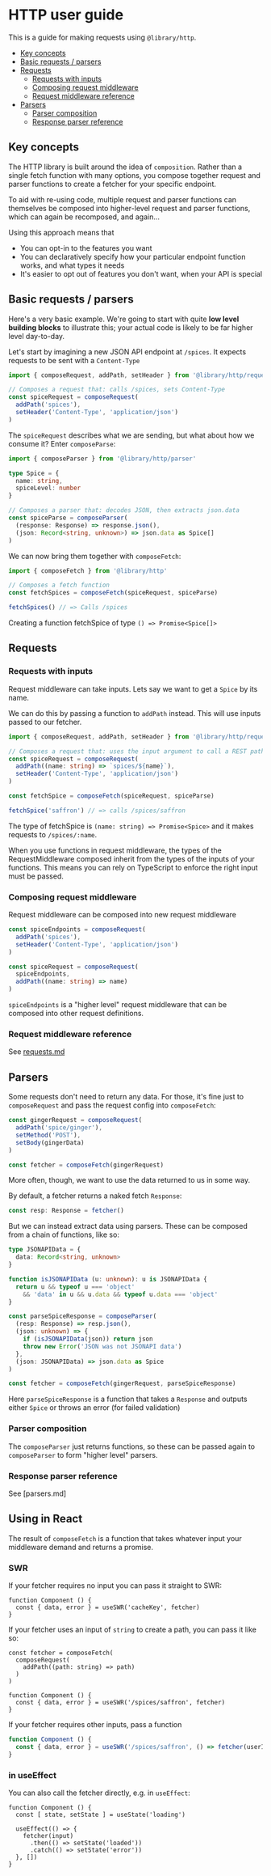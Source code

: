 # HTTP user guide

This is a guide for making requests using `@library/http`.

- [Key concepts](#key-concepts)
- [Basic requests / parsers](#basic-requests--parsers)
- [Requests](#requests)
  - [Requests with inputs](#requests-with-inputs)
  - [Composing request middleware](#composing-request-middleware)
  - [Request middleware reference](#request-middleware-reference)
- [Parsers](#parsers)
  - [Parser composition](#parser-composition)
  - [Response parser reference](#response-parser-reference)

## Key concepts

The HTTP library is built around the idea of `composition`. Rather than a single fetch function with many options, you
compose together request and parser functions to create a fetcher for your specific endpoint.

To aid with re-using code, multiple request and parser functions can themselves be composed into higher-level request
and parser functions, which can again be recomposed, and again...

Using this approach means that

- You can opt-in to the features you want
- You can declaratively specify how your particular endpoint function works, and what types it needs
- It's easier to opt out of features you don't want, when your API is special

## Basic requests / parsers

Here's a very basic example. We're going to start with quite **low level building blocks** to illustrate this; your
actual code is likely to be far higher level day-to-day.

Let's start by imagining a new JSON API endpoint at `/spices`. It expects requests to be sent with a `Content-Type`

```typescript
import { composeRequest, addPath, setHeader } from '@library/http/requests'

// Composes a request that: calls /spices, sets Content-Type
const spiceRequest = composeRequest(
  addPath('spices'),
  setHeader('Content-Type', 'application/json')
)
```

The `spiceRequest` describes what we are sending, but what about how we consume it? Enter `composeParse`:

```typescript
import { composeParser } from '@library/http/parser'

type Spice = {
  name: string,
  spiceLevel: number
}

// Composes a parser that: decodes JSON, then extracts json.data
const spiceParse = composeParser(
  (response: Response) => response.json(),
  (json: Record<string, unknown>) => json.data as Spice[]
)
```

We can now bring them together with `composeFetch`:

```typescript
import { composeFetch } from '@library/http'

// Composes a fetch function
const fetchSpices = composeFetch(spiceRequest, spiceParse)

fetchSpices() // => Calls /spices
```

Creating a function fetchSpice of type `() => Promise<Spice[]>`

## Requests

### Requests with inputs

Request middleware can take inputs. Lets say we want to get a `Spice` by its name.

We can do this by passing a function to `addPath` instead. This will use inputs passed to our fetcher.

```typescript
import { composeRequest, addPath, setHeader } from '@library/http/requests'

// Composes a request that: uses the input argument to call a REST path
const spiceRequest = composeRequest(
  addPath((name: string) => `spices/${name}`),
  setHeader('Content-Type', 'application/json')
)

const fetchSpice = composeFetch(spiceRequest, spiceParse)

fetchSpice('saffron') // => calls /spices/saffron
```

The type of fetchSpice is `(name: string) => Promise<Spice>` and it makes requests to `/spices/:name`.

When you use functions in request middleware, the types of the RequestMiddleware composed inherit from the types of the
inputs of your functions. This means you can rely on TypeScript to enforce the right input must be passed.

### Composing request middleware

Request middleware can be composed into new request middleware

```typescript
const spiceEndpoints = composeRequest(
  addPath('spices'),
  setHeader('Content-Type', 'application/json')
)

const spiceRequest = composeRequest(
  spiceEndpoints,
  addPath((name: string) => name)
)
```

`spiceEndpoints` is a "higher level" request middleware that can be composed into other request definitions.

### Request middleware reference

See [requests.md](requests.md)

## Parsers

Some requests don't need to return any data. For those, it's fine just to `composeRequest` and pass the request config
into `composeFetch`:

```typescript
const gingerRequest = composeRequest(
  addPath('spice/ginger'),
  setMethod('POST'),
  setBody(gingerData)
)

const fetcher = composeFetch(gingerRequest)
```

More often, though, we want to use the data returned to us in some way.

By default, a fetcher returns a naked fetch `Response`:

```typescript
const resp: Response = fetcher()
```

But we can instead extract data using parsers. These can be composed from a chain of functions, like so:

```typescript
type JSONAPIData = {
  data: Record<string, unknown>
}

function isJSONAPIData (u: unknown): u is JSONAPIData {
  return u && typeof u === 'object'
    && 'data' in u && u.data && typeof u.data === 'object'
}

const parseSpiceResponse = composeParser(
  (resp: Response) => resp.json(),
  (json: unknown) => {
    if (isJSONAPIData(json)) return json
    throw new Error('JSON was not JSONAPI data')
  },
  (json: JSONAPIData) => json.data as Spice
)

const fetcher = composeFetch(gingerRequest, parseSpiceResponse)
```

Here `parseSpiceResponse` is a function that takes a `Response` and outputs either `Spice` or throws an error (for failed
validation)

### Parser composition

The `composeParser` just returns functions, so these can be passed again to `composeParser` to form "higher level" parsers.

### Response parser reference

See [parsers.md]

## Using in React

The result of `composeFetch` is a function that takes whatever input your middleware demand and returns a promise.

### SWR

If your fetcher requires no input you can pass it straight to SWR:

```tsx
function Component () {
  const { data, error } = useSWR('cacheKey', fetcher)
}
```

If your fetcher uses an input of `string` to create a path, you can pass it like so:

```tsx
const fetcher = composeFetch(
  composeRequest(
    addPath((path: string) => path)
  )
)

function Component () {
  const { data, error } = useSWR('/spices/saffron', fetcher)
}
```

If your fetcher requires other inputs, pass a function

```typescript
function Component () {
  const { data, error } = useSWR('/spices/saffron', () => fetcher(userID))
}
```

### in useEffect

You can also call the fetcher directly, e.g. in `useEffect`:

```tsx
function Component () {
  const [ state, setState ] = useState('loading')

  useEffect(() => {
    fetcher(input)
      .then(() => setState('loaded'))
      .catch(() => setState('error'))
  }, [])
}
```
